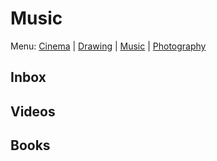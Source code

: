 # Music

Menu: [Cinema](cinema.md) | [Drawing](drawing.md) | [Music](music.md) | [Photography](photography.md)

## Inbox

## Videos

## Books


